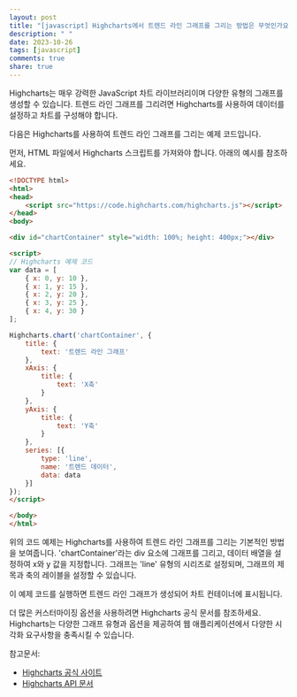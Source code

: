 ```yaml
---
layout: post
title: "[javascript] Highcharts에서 트렌드 라인 그래프를 그리는 방법은 무엇인가요?"
description: " "
date: 2023-10-26
tags: [javascript]
comments: true
share: true
---
```


Highcharts는 매우 강력한 JavaScript 차트 라이브러리이며 다양한 유형의 그래프를 생성할 수 있습니다. 트렌드 라인 그래프를 그리려면 Highcharts를 사용하여 데이터를 설정하고 차트를 구성해야 합니다.

다음은 Highcharts를 사용하여 트렌드 라인 그래프를 그리는 예제 코드입니다.

먼저, HTML 파일에서 Highcharts 스크립트를 가져와야 합니다. 아래의 예시를 참조하세요.

```html
<!DOCTYPE html>
<html>
<head>
    <script src="https://code.highcharts.com/highcharts.js"></script>
</head>
<body>

<div id="chartContainer" style="width: 100%; height: 400px;"></div>

<script>
// Highcharts 예제 코드
var data = [
    { x: 0, y: 10 },
    { x: 1, y: 15 },
    { x: 2, y: 20 },
    { x: 3, y: 25 },
    { x: 4, y: 30 }
];

Highcharts.chart('chartContainer', {
    title: {
        text: '트렌드 라인 그래프'
    },
    xAxis: {
        title: {
            text: 'X축'
        }
    },
    yAxis: {
        title: {
            text: 'Y축'
        }
    },
    series: [{
        type: 'line',
        name: '트렌드 데이터',
        data: data
    }]
});
</script>

</body>
</html>
```

위의 코드 예제는 Highcharts를 사용하여 트렌드 라인 그래프를 그리는 기본적인 방법을 보여줍니다. 'chartContainer'라는 div 요소에 그래프를 그리고, 데이터 배열을 설정하여 x와 y 값을 지정합니다. 그래프는 'line' 유형의 시리즈로 설정되며, 그래프의 제목과 축의 레이블을 설정할 수 있습니다.

이 예제 코드를 실행하면 트렌드 라인 그래프가 생성되어 차트 컨테이너에 표시됩니다.

더 많은 커스터마이징 옵션을 사용하려면 Highcharts 공식 문서를 참조하세요. Highcharts는 다양한 그래프 유형과 옵션을 제공하여 웹 애플리케이션에서 다양한 시각화 요구사항을 충족시킬 수 있습니다.

참고문서:
- [Highcharts 공식 사이트](https://www.highcharts.com/)
- [Highcharts API 문서](https://api.highcharts.com/)
